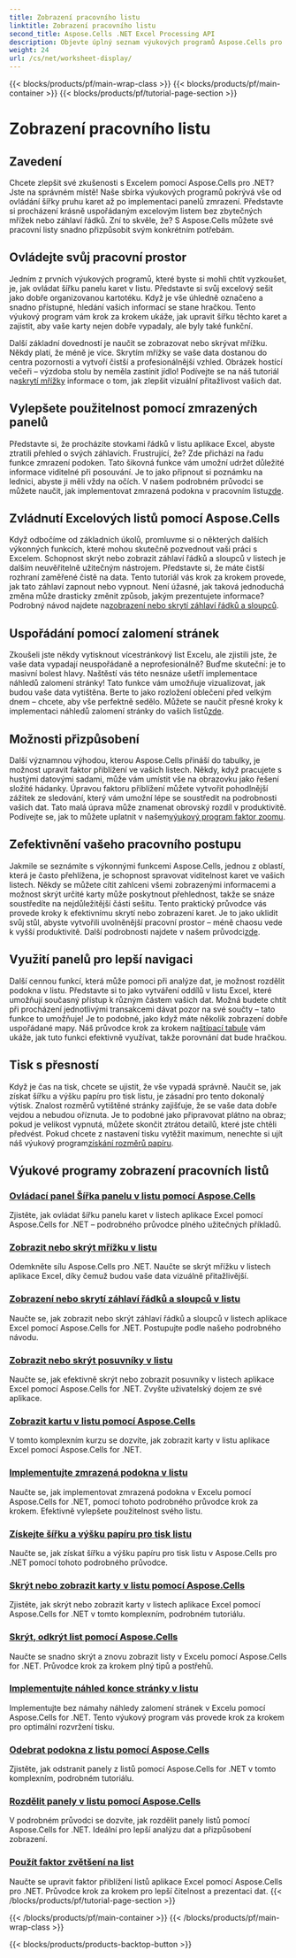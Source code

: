 ```yaml
---
title: Zobrazení pracovního listu
linktitle: Zobrazení pracovního listu
second_title: Aspose.Cells .NET Excel Processing API
description: Objevte úplný seznam výukových programů Aspose.Cells pro .NET. Vylepšete své dovednosti v Excelu pomocí podrobných průvodců o klíčových funkcích listu.
weight: 24
url: /cs/net/worksheet-display/
---
```


{{< blocks/products/pf/main-wrap-class >}}
{{< blocks/products/pf/main-container >}}
{{< blocks/products/pf/tutorial-page-section >}}

# Zobrazení pracovního listu

## Zavedení

Chcete zlepšit své zkušenosti s Excelem pomocí Aspose.Cells pro .NET? Jste na správném místě! Naše sbírka výukových programů pokrývá vše od ovládání šířky pruhu karet až po implementaci panelů zmrazení. Představte si procházení krásně uspořádaným excelovým listem bez zbytečných mřížek nebo záhlaví řádků. Zní to skvěle, že? S Aspose.Cells můžete své pracovní listy snadno přizpůsobit svým konkrétním potřebám.

## Ovládejte svůj pracovní prostor

Jedním z prvních výukových programů, které byste si mohli chtít vyzkoušet, je, jak ovládat šířku panelu karet v listu. Představte si svůj excelový sešit jako dobře organizovanou kartotéku. Když je vše úhledně označeno a snadno přístupné, hledání vašich informací se stane hračkou. Tento výukový program vám krok za krokem ukáže, jak upravit šířku těchto karet a zajistit, aby vaše karty nejen dobře vypadaly, ale byly také funkční. 

 Další základní dovedností je naučit se zobrazovat nebo skrývat mřížku. Někdy platí, že méně je více. Skrytím mřížky se vaše data dostanou do centra pozornosti a vytvoří čistší a profesionálnější vzhled. Obrázek hostící večeři – výzdoba stolu by neměla zastínit jídlo! Podívejte se na náš tutoriál na[skrytí mřížky](./display-hide-gridlines/) informace o tom, jak zlepšit vizuální přitažlivost vašich dat.

## Vylepšete použitelnost pomocí zmrazených panelů

Představte si, že procházíte stovkami řádků v listu aplikace Excel, abyste ztratili přehled o svých záhlavích. Frustrující, že? Zde přichází na řadu funkce zmrazení podoken. Tato šikovná funkce vám umožní udržet důležité informace viditelné při posouvání. Je to jako připnout si poznámku na lednici, abyste ji měli vždy na očích. V našem podrobném průvodci se můžete naučit, jak implementovat zmrazená podokna v pracovním listu[zde](./implement-freeze-panes/).

## Zvládnutí Excelových listů pomocí Aspose.Cells

 Když odbočíme od základních úkolů, promluvme si o některých dalších výkonných funkcích, které mohou skutečně pozvednout vaši práci s Excelem. Schopnost skrýt nebo zobrazit záhlaví řádků a sloupců v listech je dalším neuvěřitelně užitečným nástrojem. Představte si, že máte čistší rozhraní zaměřené čistě na data. Tento tutoriál vás krok za krokem provede, jak tato záhlaví zapnout nebo vypnout. Není úžasné, jak taková jednoduchá změna může drasticky změnit způsob, jakým prezentujete informace? Podrobný návod najdete na[zobrazení nebo skrytí záhlaví řádků a sloupců](./display-hide-row-column-headers/).

## Uspořádání pomocí zalomení stránek

 Zkoušeli jste někdy vytisknout vícestránkový list Excelu, ale zjistili jste, že vaše data vypadají neuspořádaně a neprofesionálně? Buďme skuteční: je to masivní bolest hlavy. Naštěstí vás této nesnáze ušetří implementace náhledů zalomení stránky! Tato funkce vám umožňuje vizualizovat, jak budou vaše data vytištěna. Berte to jako rozložení oblečení před velkým dnem – chcete, aby vše perfektně sedělo. Můžete se naučit přesné kroky k implementaci náhledů zalomení stránky do vašich listů[zde](./implement-page-break-preview/).

## Možnosti přizpůsobení

Další významnou výhodou, kterou Aspose.Cells přináší do tabulky, je možnost upravit faktor přiblížení ve vašich listech. Někdy, když pracujete s hustými datovými sadami, může vám umístit vše na obrazovku jako řešení složité hádanky. Úpravou faktoru přiblížení můžete vytvořit pohodlnější zážitek ze sledování, který vám umožní lépe se soustředit na podrobnosti vašich dat. Tato malá úprava může znamenat obrovský rozdíl v produktivitě. Podívejte se, jak to můžete uplatnit v našem[výukový program faktor zoomu](./apply-zoom-factor/).

## Zefektivnění vašeho pracovního postupu

Jakmile se seznámíte s výkonnými funkcemi Aspose.Cells, jednou z oblastí, která je často přehlížena, je schopnost spravovat viditelnost karet ve vašich listech. Někdy se můžete cítit zahlceni všemi zobrazenými informacemi a možnost skrýt určité karty může poskytnout přehlednost, takže se snáze soustředíte na nejdůležitější části sešitu. Tento praktický průvodce vás provede kroky k efektivnímu skrytí nebo zobrazení karet. Je to jako uklidit svůj stůl, abyste vytvořili uvolněnější pracovní prostor – méně chaosu vede k vyšší produktivitě. Další podrobnosti najdete v našem průvodci[zde](./hide-or-show-tabs/).

## Využití panelů pro lepší navigaci

Další cennou funkcí, která může pomoci při analýze dat, je možnost rozdělit podokna v listu. Představte si to jako vytváření oddílů v listu Excel, které umožňují současný přístup k různým částem vašich dat. Možná budete chtít při procházení jednotlivými transakcemi dávat pozor na své součty – tato funkce to umožňuje! Je to podobné, jako když máte několik zobrazení dobře uspořádané mapy. Náš průvodce krok za krokem na[štípací tabule](./split-panes/) vám ukáže, jak tuto funkci efektivně využívat, takže porovnání dat bude hračkou.

## Tisk s přesností

Když je čas na tisk, chcete se ujistit, že vše vypadá správně. Naučit se, jak získat šířku a výšku papíru pro tisk listu, je zásadní pro tento dokonalý výtisk. Znalost rozměrů vytištěné stránky zajišťuje, že se vaše data dobře vejdou a nebudou oříznuta. Je to podobné jako připravovat plátno na obraz; pokud je velikost vypnutá, můžete skončit ztrátou detailů, které jste chtěli předvést. Pokud chcete z nastavení tisku vytěžit maximum, nenechte si ujít náš výukový program[získání rozměrů papíru](./get-paper-width-height/).

## Výukové programy zobrazení pracovních listů
### [Ovládací panel Šířka panelu v listu pomocí Aspose.Cells](./control-tab-bar-width/)
Zjistěte, jak ovládat šířku panelu karet v listech aplikace Excel pomocí Aspose.Cells for .NET – podrobného průvodce plného užitečných příkladů.
### [Zobrazit nebo skrýt mřížku v listu](./display-hide-gridlines/)
Odemkněte sílu Aspose.Cells pro .NET. Naučte se skrýt mřížku v listech aplikace Excel, díky čemuž budou vaše data vizuálně přitažlivější.
### [Zobrazení nebo skrytí záhlaví řádků a sloupců v listu](./display-hide-row-column-headers/)
Naučte se, jak zobrazit nebo skrýt záhlaví řádků a sloupců v listech aplikace Excel pomocí Aspose.Cells for .NET. Postupujte podle našeho podrobného návodu.
### [Zobrazit nebo skrýt posuvníky v listu](./display-hide-scroll-bars/)
Naučte se, jak efektivně skrýt nebo zobrazit posuvníky v listech aplikace Excel pomocí Aspose.Cells for .NET. Zvyšte uživatelský dojem ze své aplikace.
### [Zobrazit kartu v listu pomocí Aspose.Cells](./display-tab/)
V tomto komplexním kurzu se dozvíte, jak zobrazit karty v listu aplikace Excel pomocí Aspose.Cells for .NET.
### [Implementujte zmrazená podokna v listu](./implement-freeze-panes/)
Naučte se, jak implementovat zmrazená podokna v Excelu pomocí Aspose.Cells for .NET, pomocí tohoto podrobného průvodce krok za krokem. Efektivně vylepšete použitelnost svého listu.
### [Získejte šířku a výšku papíru pro tisk listu](./get-paper-width-height/)
Naučte se, jak získat šířku a výšku papíru pro tisk listu v Aspose.Cells pro .NET pomocí tohoto podrobného průvodce.
### [Skrýt nebo zobrazit karty v listu pomocí Aspose.Cells](./hide-or-show-tabs/)
Zjistěte, jak skrýt nebo zobrazit karty v listech aplikace Excel pomocí Aspose.Cells for .NET v tomto komplexním, podrobném tutoriálu.
### [Skrýt, odkrýt list pomocí Aspose.Cells](./hide-unhide-worksheet/)
Naučte se snadno skrýt a znovu zobrazit listy v Excelu pomocí Aspose.Cells for .NET. Průvodce krok za krokem plný tipů a postřehů.
### [Implementujte náhled konce stránky v listu](./implement-page-break-preview/)
Implementujte bez námahy náhledy zalomení stránek v Excelu pomocí Aspose.Cells for .NET. Tento výukový program vás provede krok za krokem pro optimální rozvržení tisku.
### [Odebrat podokna z listu pomocí Aspose.Cells](./remove-panes/)
Zjistěte, jak odstranit panely z listů pomocí Aspose.Cells for .NET v tomto komplexním, podrobném tutoriálu.
### [Rozdělit panely v listu pomocí Aspose.Cells](./split-panes/)
V podrobném průvodci se dozvíte, jak rozdělit panely listů pomocí Aspose.Cells for .NET. Ideální pro lepší analýzu dat a přizpůsobení zobrazení.
### [Použít faktor zvětšení na list](./apply-zoom-factor/)
Naučte se upravit faktor přiblížení listů aplikace Excel pomocí Aspose.Cells pro .NET. Průvodce krok za krokem pro lepší čitelnost a prezentaci dat.
{{< /blocks/products/pf/tutorial-page-section >}}

{{< /blocks/products/pf/main-container >}}
{{< /blocks/products/pf/main-wrap-class >}}

{{< blocks/products/products-backtop-button >}}
